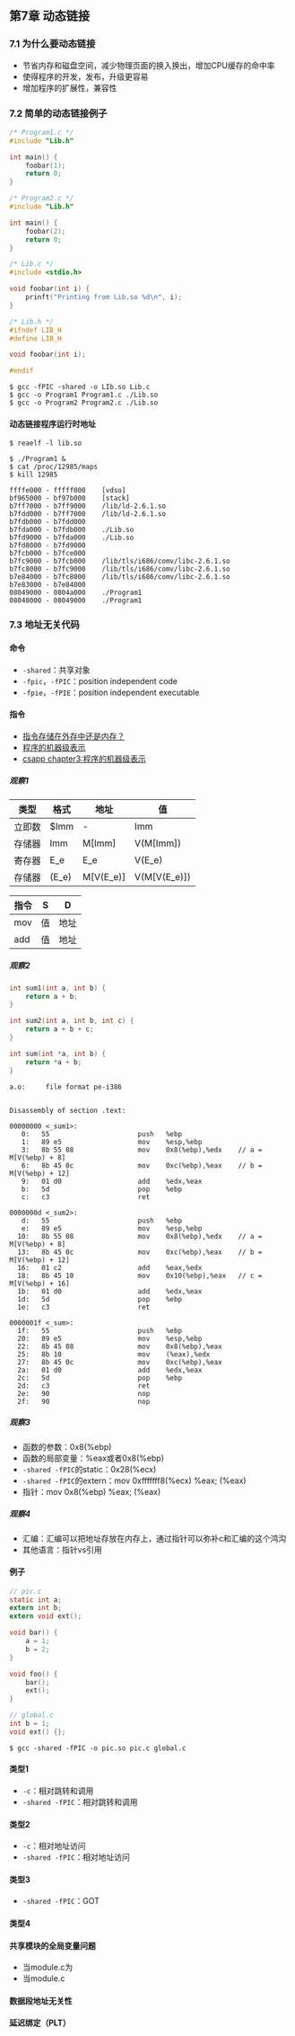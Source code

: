 ## 第7章 动态链接

### 7.1 为什么要动态链接

- 节省内存和磁盘空间，减少物理页面的换入换出，增加CPU缓存的命中率
- 使得程序的开发，发布，升级更容易
- 增加程序的扩展性，兼容性

### 7.2 简单的动态链接例子

```c
/* Program1.c */
#include "Lib.h"

int main() {
	foobar(1);
	return 0;
}

/* Program2.c */
#include "Lib.h"

int main() {
	foobar(2);
	return 0;
}

/* Lib.c */
#include <stdio.h>

void foobar(int i) {
	prinft("Printing from Lib.so %d\n", i);
}

/* Lib.h */
#ifndef LIB_H
#define LIB_H

void foobar(int i);

#endif
```

```
$ gcc -fPIC -shared -o LIb.so Lib.c
$ gcc -o Program1 Program1.c ./Lib.so
$ gcc -o Program2 Program2.c ./Lib.so
```

#### 动态链接程序运行时地址

```
$ reaelf -l lib.so

$ ./Program1 &
$ cat /proc/12985/maps
$ kill 12985
```

```
ffffe000 - fffff000    [vdso]
bf965000 - bf97b000    [stack]
b7ff7000 - b7ff9000    /lib/ld-2.6.1.so
b7fdd000 - b7ff7000    /lib/ld-2.6.1.so
b7fdb000 - b7fdd000
b7fda000 - b7fdb000    ./Lib.so
b7fd9000 - b7fda000    ./Lib.so
b7fd8000 - b7fd9000
b7fcb000 - b7fce000
b7fc9000 - b7fcb000    /lib/tls/i686/comv/libc-2.6.1.so
b7fc8000 - b7fc9000    /lib/tls/i686/comv/libc-2.6.1.so
b7e84000 - b7fc8000    /lib/tls/i686/comv/libc-2.6.1.so
b7e83000 - b7e84000    
08049000 - 0804a000    ./Program1
08048000 - 08049000    ./Program1
```

### 7.3 地址无关代码

#### 命令

- `-shared`：共享对象
- `-fpic`，`-fPIC`：position independent code
- `-fpie`，`-fPIE`：position independent executable

#### 指令

- [指令存储在外存中还是内存？](https://www.zhihu.com/question/57522333)
- [程序的机器级表示<CSAPP>](https://blog.csdn.net/qq_20183489/article/details/53856926)
- [csapp chapter3:程序的机器级表示](http://ju.outofmemory.cn/entry/107328)

##### 观察1

|类型|格式|地址|值|
|----|----|----|--|
|立即数|$Imm|-|Imm|
|存储器|Imm|M[Imm]|V(M[Imm])|
|寄存器|E_e|E_e|V(E_e)|
|存储器|(E_e)|M[V(E_e)]|V(M[V(E_e)])|

|指令|S|D|
|----|-|-|
|mov|值|地址|
|add|值|地址|

##### 观察2

```c
int sum1(int a, int b) {
    return a + b;
}

int sum2(int a, int b, int c) {
    return a + b + c;
}

int sum(int *a, int b) {
    return *a + b;
}
```

```
a.o:     file format pe-i386


Disassembly of section .text:

00000000 <_sum1>:
   0:	55                   	push   %ebp
   1:	89 e5                	mov    %esp,%ebp
   3:	8b 55 08             	mov    0x8(%ebp),%edx    // a = M[V(%ebp) + 8]
   6:	8b 45 0c             	mov    0xc(%ebp),%eax    // b = M[V(%ebp) + 12]
   9:	01 d0                	add    %edx,%eax
   b:	5d                   	pop    %ebp
   c:	c3                   	ret    

0000000d <_sum2>:
   d:	55                   	push   %ebp
   e:	89 e5                	mov    %esp,%ebp
  10:	8b 55 08             	mov    0x8(%ebp),%edx    // a = M[V(%ebp) + 8]
  13:	8b 45 0c             	mov    0xc(%ebp),%eax    // b = M[V(%ebp) + 12]
  16:	01 c2                	add    %eax,%edx
  18:	8b 45 10             	mov    0x10(%ebp),%eax   // c = M[V(%ebp) + 16]
  1b:	01 d0                	add    %edx,%eax
  1d:	5d                   	pop    %ebp
  1e:	c3                   	ret    

0000001f <_sum>:
  1f:	55                   	push   %ebp
  20:	89 e5                	mov    %esp,%ebp
  22:	8b 45 08             	mov    0x8(%ebp),%eax
  25:	8b 10                	mov    (%eax),%edx
  27:	8b 45 0c             	mov    0xc(%ebp),%eax
  2a:	01 d0                	add    %edx,%eax
  2c:	5d                   	pop    %ebp
  2d:	c3                   	ret    
  2e:	90                   	nop
  2f:	90                   	nop
```

##### 观察3

- 函数的参数：0x8(%ebp)
- 函数的局部变量：%eax或者0x8(%ebp)
- `-shared -fPIC`的static：0x28(%ecx)
- `-shared -fPIC`的extern：mov 0xfffffff8(%ecx) %eax; (%eax)
- 指针：mov 0x8(%ebp) %eax; (%eax)

##### 观察4

- 汇编：汇编可以把地址存放在内存上，通过指针可以弥补c和汇编的这个鸿沟
- 其他语言：指针vs引用

#### 例子

```c
// pic.c
static int a;
extern int b;
extern void ext();

void bar() {
    a = 1;
    b = 2;
}

void foo() {
    bar();
    ext();
}
```

```c
// global.c
int b = 1;
void ext() {};
```

```
$ gcc -shared -fPIC -o pic.so pic.c global.c
```

#### 类型1                                                                                                                                                                                                                                                                                                                                                                                                                                                                                                              

- `-c`：相对跳转和调用
- `-shared -fPIC`：相对跳转和调用

#### 类型2

- `-c`：相对地址访问
- `-shared -fPIC`：相对地址访问

#### 类型3

- `-shared -fPIC`：GOT

#### 类型4

#### 共享模块的全局变量问题

- 当module.c为
- 当module.c

#### 数据段地址无关性

#### 延迟绑定（PLT）